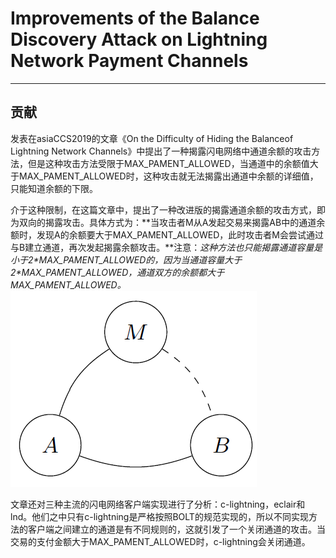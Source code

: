 <!--
 * @Author: ZhXZhao
 * @Date: 2020-06-29 23:14:46
 * @LastEditors: ZhXZhao
 * @LastEditTime: 2020-06-29 23:30:14
 * @Description:
-->
# Improvements of the Balance Discovery Attack on Lightning Network Payment Channels

---


## 贡献
发表在asiaCCS2019的文章《On the Difficulty of Hiding the Balanceof Lightning Network Channels》中提出了一种揭露闪电网络中通道余额的攻击方法，但是这种攻击方法受限于MAX_PAMENT_ALLOWED，当通道中的余额值大于MAX_PAMENT_ALLOWED时，这种攻击就无法揭露出通道中余额的详细值，只能知道余额的下限。

介于这种限制，在这篇文章中，提出了一种改进版的揭露通道余额的攻击方式，即为双向的揭露攻击。具体方式为：**当攻击者M从A发起交易来揭露AB中的通道余额时，发现A的余额要大于MAX_PAMENT_ALLOWED，此时攻击者M会尝试通过与B建立通道，再次发起揭露余额攻击。**注意：*这种方法也只能揭露通道容量是小于2\*MAX_PAMENT_ALLOWED的，因为当通道容量大于2\*MAX_PAMENT_ALLOWED，通道双方的余额都大于MAX_PAMENT_ALLOWED。*
![pic1](pic1.png)

文章还对三种主流的闪电网络客户端实现进行了分析：c-lightning，eclair和lnd。他们之中只有c-lightning是严格按照BOLT的规范实现的，所以不同实现方法的客户端之间建立的通道是有不同规则的，这就引发了一个关闭通道的攻击。当交易的支付金额大于MAX_PAMENT_ALLOWED时，c-lightning会关闭通道。
